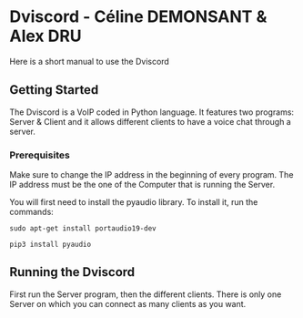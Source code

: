 # Dviscord - Céline DEMONSANT & Alex DRU

Here is a short manual to use the Dviscord

## Getting Started

The Dviscord is a VoIP coded in Python language. It features two programs: Server & Client and it allows different clients to have a voice chat through a server.

### Prerequisites

Make sure to change the IP address in the beginning of every program. The IP address must be the one of the Computer that is running the Server.

You will first need to install the pyaudio library.
To install it, run the commands:

```
sudo apt-get install portaudio19-dev

pip3 install pyaudio
```

## Running the Dviscord

First run the Server program, then the different clients. There is only one Server on which you can connect as many clients as you want.
